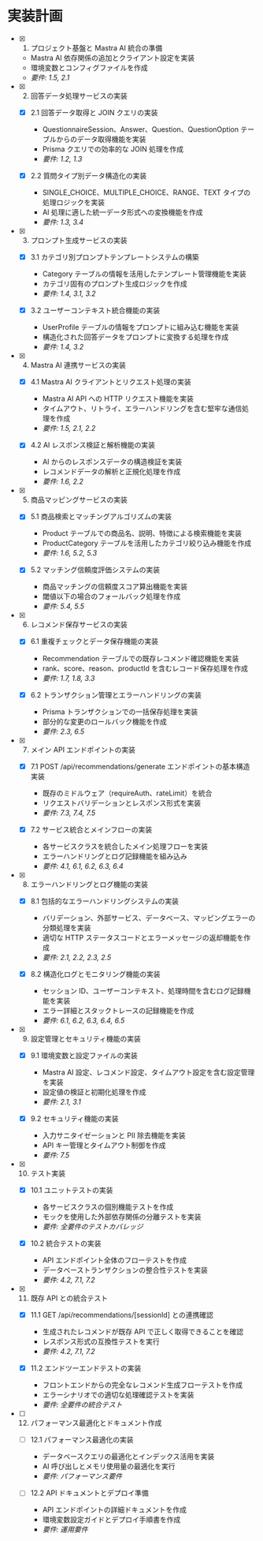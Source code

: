 # 実装計画

- [x] 1. プロジェクト基盤と Mastra AI 統合の準備

  - Mastra AI 依存関係の追加とクライアント設定を実装
  - 環境変数とコンフィグファイルを作成
  - _要件: 1.5, 2.1_

- [x] 2. 回答データ処理サービスの実装

  - [x] 2.1 回答データ取得と JOIN クエリの実装

    - QuestionnaireSession、Answer、Question、QuestionOption テーブルからのデータ取得機能を実装
    - Prisma クエリでの効率的な JOIN 処理を作成
    - _要件: 1.2, 1.3_

  - [x] 2.2 質問タイプ別データ構造化の実装
    - SINGLE_CHOICE、MULTIPLE_CHOICE、RANGE、TEXT タイプの処理ロジックを実装
    - AI 処理に適した統一データ形式への変換機能を作成
    - _要件: 1.3, 3.4_

- [x] 3. プロンプト生成サービスの実装

  - [x] 3.1 カテゴリ別プロンプトテンプレートシステムの構築

    - Category テーブルの情報を活用したテンプレート管理機能を実装
    - カテゴリ固有のプロンプト生成ロジックを作成
    - _要件: 1.4, 3.1, 3.2_

  - [x] 3.2 ユーザーコンテキスト統合機能の実装
    - UserProfile テーブルの情報をプロンプトに組み込む機能を実装
    - 構造化された回答データをプロンプトに変換する処理を作成
    - _要件: 1.4, 3.2_

- [x] 4. Mastra AI 連携サービスの実装

  - [x] 4.1 Mastra AI クライアントとリクエスト処理の実装

    - Mastra AI API への HTTP リクエスト機能を実装
    - タイムアウト、リトライ、エラーハンドリングを含む堅牢な通信処理を作成
    - _要件: 1.5, 2.1, 2.2_

  - [x] 4.2 AI レスポンス検証と解析機能の実装
    - AI からのレスポンスデータの構造検証を実装
    - レコメンドデータの解析と正規化処理を作成
    - _要件: 1.6, 2.2_

- [x] 5. 商品マッピングサービスの実装

  - [x] 5.1 商品検索とマッチングアルゴリズムの実装

    - Product テーブルでの商品名、説明、特徴による検索機能を実装
    - ProductCategory テーブルを活用したカテゴリ絞り込み機能を作成
    - _要件: 1.6, 5.2, 5.3_

  - [x] 5.2 マッチング信頼度評価システムの実装
    - 商品マッチングの信頼度スコア算出機能を実装
    - 閾値以下の場合のフォールバック処理を作成
    - _要件: 5.4, 5.5_

- [x] 6. レコメンド保存サービスの実装

  - [x] 6.1 重複チェックとデータ保存機能の実装

    - Recommendation テーブルでの既存レコメンド確認機能を実装
    - rank、score、reason、productId を含むレコード保存処理を作成
    - _要件: 1.7, 1.8, 3.3_

  - [x] 6.2 トランザクション管理とエラーハンドリングの実装
    - Prisma トランザクションでの一括保存処理を実装
    - 部分的な変更のロールバック機能を作成
    - _要件: 2.3, 6.5_

- [x] 7. メイン API エンドポイントの実装

  - [x] 7.1 POST /api/recommendations/generate エンドポイントの基本構造実装

    - 既存のミドルウェア（requireAuth、rateLimit）を統合
    - リクエストバリデーションとレスポンス形式を実装
    - _要件: 7.3, 7.4, 7.5_

  - [x] 7.2 サービス統合とメインフローの実装
    - 各サービスクラスを統合したメイン処理フローを実装
    - エラーハンドリングとログ記録機能を組み込み
    - _要件: 4.1, 6.1, 6.2, 6.3, 6.4_

- [x] 8. エラーハンドリングとログ機能の実装

  - [x] 8.1 包括的なエラーハンドリングシステムの実装

    - バリデーション、外部サービス、データベース、マッピングエラーの分類処理を実装
    - 適切な HTTP ステータスコードとエラーメッセージの返却機能を作成
    - _要件: 2.1, 2.2, 2.3, 2.5_

  - [x] 8.2 構造化ログとモニタリング機能の実装
    - セッション ID、ユーザーコンテキスト、処理時間を含むログ記録機能を実装
    - エラー詳細とスタックトレースの記録機能を作成
    - _要件: 6.1, 6.2, 6.3, 6.4, 6.5_

- [x] 9. 設定管理とセキュリティ機能の実装

  - [x] 9.1 環境変数と設定ファイルの実装

    - Mastra AI 設定、レコメンド設定、タイムアウト設定を含む設定管理を実装
    - 設定値の検証と初期化処理を作成
    - _要件: 2.1, 3.1_

  - [x] 9.2 セキュリティ機能の実装
    - 入力サニタイゼーションと PII 除去機能を実装
    - API キー管理とタイムアウト制御を作成
    - _要件: 7.5_

- [x] 10. テスト実装

  - [x] 10.1 ユニットテストの実装

    - 各サービスクラスの個別機能テストを作成
    - モックを使用した外部依存関係の分離テストを実装
    - _要件: 全要件のテストカバレッジ_

  - [x] 10.2 統合テストの実装
    - API エンドポイント全体のフローテストを作成
    - データベーストランザクションの整合性テストを実装
    - _要件: 4.2, 7.1, 7.2_

- [x] 11. 既存 API との統合テスト

  - [x] 11.1 GET /api/recommendations/[sessionId] との連携確認

    - 生成されたレコメンドが既存 API で正しく取得できることを確認
    - レスポンス形式の互換性テストを実行
    - _要件: 4.2, 7.1, 7.2_

  - [x] 11.2 エンドツーエンドテストの実装
    - フロントエンドからの完全なレコメンド生成フローテストを作成
    - エラーシナリオでの適切な処理確認テストを実装
    - _要件: 全要件の統合テスト_

- [ ] 12. パフォーマンス最適化とドキュメント作成

  - [ ] 12.1 パフォーマンス最適化の実装

    - データベースクエリの最適化とインデックス活用を実装
    - AI 呼び出しとメモリ使用量の最適化を実行
    - _要件: パフォーマンス要件_

  - [ ] 12.2 API ドキュメントとデプロイ準備
    - API エンドポイントの詳細ドキュメントを作成
    - 環境変数設定ガイドとデプロイ手順書を作成
    - _要件: 運用要件_
